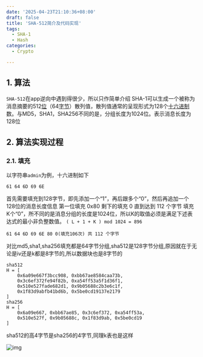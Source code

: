 ```yaml
---
date: '2025-04-23T21:10:36+08:00'
draft: false
title: 'SHA-512简介及代码实现'
tags:
  - SHA-1
  - Hash
categories:
  - Crypto

---
```


## 1. 算法
`SHA-512`在app逆向中遇到得很少，所以只作简单介绍
SHA-1可以生成一个被称为消息摘要的512[位](https://zh.wikipedia.org/wiki/%E4%BD%8D "位")（64[字节](https://zh.wikipedia.org/wiki/%E5%AD%97%E8%8A%82 "字节")）散列值，散列值通常的呈现形式为128个[十六进制](https://zh.wikipedia.org/wiki/%E5%8D%81%E5%85%AD%E8%BF%9B%E5%88%B6 "十六进制")数。与MD5，SHA1，SHA256不同的是，分组长度为1024位。表示消息长度为128位
## 2. 算法实现过程
### 2.1. 填充
以字符串`admin`为例，十六进制如下
```plaintext
61 64 6D 69 6E
```
首先需要填充到128字节，即先添加一个“1”，再后跟多个“0”，然后再追加一个128位的消息长度信息
第一位填充 0x80 剩下的填充 0 直到达到 112 个字节
填充K个“0”，所不同的是消息分组的长度是1024位，所以K的取值必须是满足下述表达式的最小非负整数值。
`( L + 1 + K ) mod 1024 = 896`
```plaintext
61 64 6D 69 6E 80 0(填充106次) 共 112 个字节
```

对比md5,sha1,sha256填充都是64字节分组,sha512是128字节分组,原因就在于无论是iv还是k都是8字节的,所以数据块也是8字节的

```plaintext
sha512
H = [
    0x6a09e667f3bcc908, 0xbb67ae8584caa73b,
    0x3c6ef372fe94f82b, 0xa54ff53a5f1d36f1,
    0x510e527fade682d1, 0x9b05688c2b3e6c1f,
    0x1f83d9abfb41bd6b, 0x5be0cd19137e2179
]
sha256
H = [
    0x6a09e667, 0xbb67ae85, 0x3c6ef372, 0xa54ff53a,
    0x510e527f, 0x9b05688c, 0x1f83d9ab, 0x5be0cd19
]
```

sha512的高4字节是sha256的4字节,同理k表也是这样

![img](https://cdn.jsdelivr.net/gh/Asu1tty/blog_img@master/picSource/564295-20180204105617967-2043991062.png)
